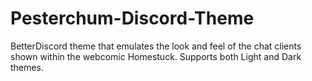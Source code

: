 # Pesterchum-Discord-Theme
BetterDiscord theme that emulates the look and feel of the chat clients shown within the webcomic Homestuck. Supports both Light and Dark themes.
